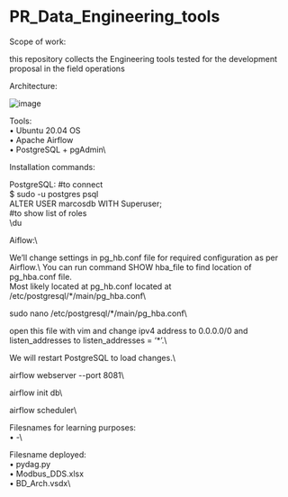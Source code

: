 # PR_Data_Engineering_tools


Scope of work:

this repository collects the Engineering tools tested for the development proposal in the field operations

Architecture:

![image](https://user-images.githubusercontent.com/31476977/119668857-e9b90080-be0d-11eb-889f-773e306c353f.png)


Tools:\
•	Ubuntu 20.04 OS\
•	Apache Airflow\
•	PostgreSQL + pgAdmin\


Installation commands:

PostgreSQL:
#to connect\
$ sudo -u postgres psql\
ALTER USER marcosdb WITH Superuser;\
#to show list of roles\
\du

Aiflow:\

We’ll change settings in pg_hb.conf file for required configuration as per Airflow.\ 
You can run command SHOW hba_file to find location of pg_hba.conf file.\
Most likely located at pg_hb.conf located at /etc/postgresql/*/main/pg_hba.conf\

sudo nano /etc/postgresql/*/main/pg_hba.conf\

open this file with vim and change ipv4 address to 0.0.0.0/0 and listen_addresses to listen_addresses = ‘*’.\

We will restart PostgreSQL to load changes.\

airflow webserver --port 8081\

airflow init db\

airflow scheduler\


Filesnames for learning purposes:\
•	-\

Filesname deployed:\
•	pydag.py\
•	Modbus_DDS.xlsx\
•	BD_Arch.vsdx\


